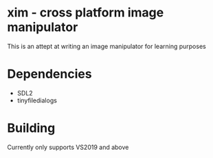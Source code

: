 # xim - cross platform image manipulator

This is an attept at writing an image manipulator for learning purposes

# Dependencies
* SDL2
* tinyfiledialogs

# Building
Currently only supports VS2019 and above
